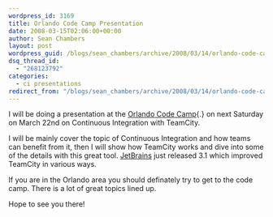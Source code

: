 ```yaml
---
wordpress_id: 3169
title: Orlando Code Camp Presentation
date: 2008-03-15T02:06:00+00:00
author: Sean Chambers
layout: post
wordpress_guid: /blogs/sean_chambers/archive/2008/03/14/orlando-code-camp-presentation.aspx
dsq_thread_id:
  - "268123792"
categories:
  - ci presentations
redirect_from: "/blogs/sean_chambers/archive/2008/03/14/orlando-code-camp-presentation.aspx/"
---
```

I will be doing a presentation at the [Orlando Code Camp](http://www.orlandocodecamp.com/){.} on next Saturday on March 22nd on Continuous Integration with TeamCity.


  


I will be mainly cover the topic of Continuous Integration and how teams can benefit from it, then I will show how TeamCity works and dive into some of the details with this great tool. <A class="" href="http://www.jetbrains.com/" target="_blank">JetBrains</A> just released 3.1 which improved TeamCity in various ways.


  


If you are in the Orlando area you should definately try to get to the code camp. There is a lot of great topics lined up.


  


Hope to see you there!